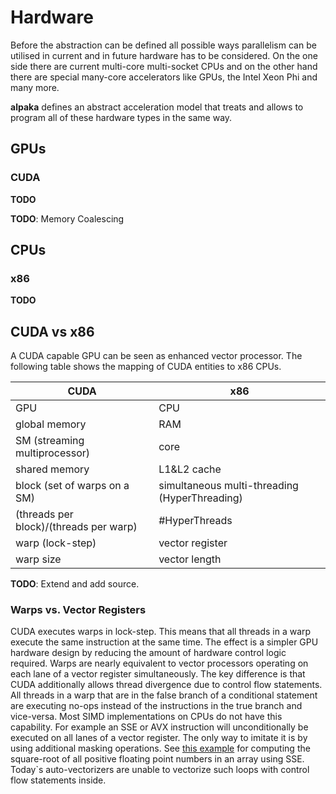 Hardware
========

Before the abstraction can be defined all possible ways parallelism can be utilised in current and in future hardware has to be considered.
On the one side there are current multi-core multi-socket CPUs and on the other hand there are special many-core accelerators like GPUs, the Intel Xeon Phi and many more.

**alpaka** defines an abstract acceleration model that treats and allows to program all of these hardware types in the same way.


GPUs
----

### CUDA

**TODO**

**TODO**: Memory Coalescing


CPUs
----

### x86

**TODO**


CUDA vs x86
-----------

A CUDA capable GPU can be seen as enhanced vector processor.
The following table shows the mapping of CUDA entities to x86 CPUs.

|CUDA|x86|
|---|---|
|GPU|CPU|
|global memory|RAM|
|SM (streaming multiprocessor)|core|
|shared memory|L1&L2 cache|
|block (set of warps on a SM)|simultaneous multi-threading (HyperThreading)|
|(threads per block)/(threads per warp)|#HyperThreads|
|warp (lock-step)|vector register|
|warp size|vector length|

**TODO**: Extend and add source.

### Warps vs. Vector Registers

CUDA executes warps in lock-step.
This means that all threads in a warp execute the same instruction at the same time.
The effect is a simpler GPU hardware design by reducing the amount of hardware control logic required.
Warps are nearly equivalent to vector processors operating on each lane of a vector register simultaneously.
The key difference is that CUDA additionally allows thread divergence due to control flow statements.
All threads in a warp that are in the false branch of a conditional statement are executing no-ops instead of the instructions in the true branch and vice-versa.
Most SIMD implementations on CPUs do not have this capability.
For example an SSE or AVX instruction will unconditionally be executed on all lanes of a vector register.
The only way to imitate it is by using additional masking operations.
See [this example](http://felix.abecassis.me/2012/08/sse-vectorizing-conditional-code/) for computing the square-root of all positive floating point numbers in an array using SSE.
Today`s auto-vectorizers are unable to vectorize such loops with control flow statements inside.